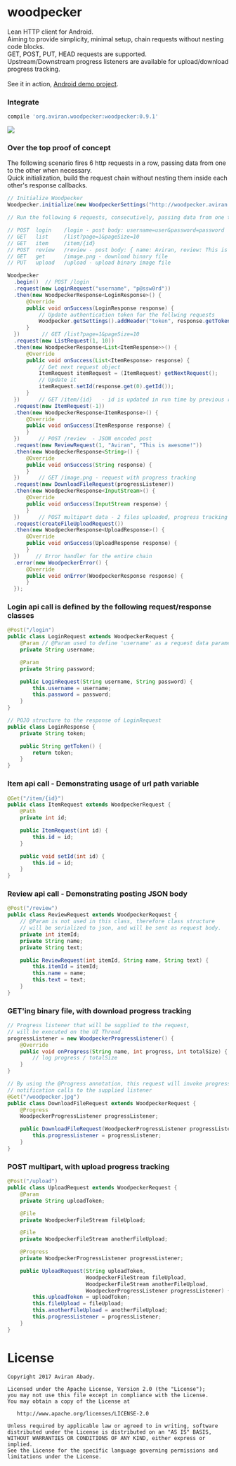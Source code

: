# woodpecker

Lean HTTP client for Android.<br/>
Aiming to provide simplicity, minimal setup, chain requests without nesting code blocks.<br/>
GET, POST, PUT, HEAD requests are supported.<br/>
Upstream/Downstream progress listeners are available for upload/download progress tracking.<br/>
<br/>
See it in action, <a href="https://github.com/AviranAbady/woodpecker-demo">Android demo project</a>.

### Integrate
```gradle
compile 'org.aviran.woodpecker:woodpecker:0.9.1'
```

<img src="http://i.imgur.com/35jFhoU.gif"/>


### Over the top proof of concept
The following scenario fires 6 http requests in a row, passing data from one to the other when
 necessary.<br/>
 Quick initialization, build the request chain without nesting them inside each other's
 response callbacks.<br/>
```java
// Initialize Woodpecker
Woodpecker.initialize(new WoodpeckerSettings("http://woodpecker.aviran.org"));

// Run the following 6 requests, consecutively, passing data from one to the other.

// POST  login    /login - post body: username=user&password=password
// GET   list     /list?page=1&pageSize=10
// GET   item     /item/{id}
// POST  review   /review - post body: { name: Aviran, review: This is awesome }
// GET   get      /image.png - download binary file
// PUT   upload   /upload - upload binary image file

Woodpecker
  .begin()  // POST /login
  .request(new LoginRequest("username", "p@ssw0rd"))
  .then(new WoodpeckerResponse<LoginResponse>() {
      @Override
      public void onSuccess(LoginResponse response) {
          // Update authentication token for the follwing requests
          Woodpecker.getSettings().addHeader("token", response.getToken());
      }
  })       // GET /list?page=1&pageSize=10
  .request(new ListRequest(1, 10))
  .then(new WoodpeckerResponse<List<ItemResponse>>() {
      @Override
      public void onSuccess(List<ItemResponse> response) {
          // Get next request object
          ItemRequest itemRequest = (ItemRequest) getNextRequest();
          // Update it
          itemRequest.setId(response.get(0).getId());
      }
  })      // GET /item/{id}   - id is updated in run time by previous request
  .request(new ItemRequest(-1))
  .then(new WoodpeckerResponse<ItemResponse>() {
      @Override
      public void onSuccess(ItemResponse response) {
      }
  })      // POST /review  - JSON encoded post
  .request(new ReviewRequest(1, "Aviran", "This is awesome!"))
  .then(new WoodpeckerResponse<String>() {
      @Override
      public void onSuccess(String response) {
      }
  })      // GET /image.png - request with progress tracking
  .request(new DownloadFileRequest(progressListener))
  .then(new WoodpeckerResponse<InputStream>() {
      @Override
      public void onSuccess(InputStream response) {
      }
  })      // POST multipart data - 2 files uploaded, progress tracking
  .request(createFileUploadRequest())
  .then(new WoodpeckerResponse<UploadResponse>() {
      @Override
      public void onSuccess(UploadResponse response) {
      }
  })     // Error handler for the entire chain
  .error(new WoodpeckerError() {
      @Override
      public void onError(WoodpeckerResponse response) {
      }
  });
```

### Login api call is defined by the following request/response classes
```java
@Post("/login")
public class LoginRequest extends WoodpeckerRequest {
    @Param // @Param used to define 'username' as a request data parameter
    private String username;

    @Param
    private String password;

    public LoginRequest(String username, String password) {
        this.username = username;
        this.password = password;
    }
}

// POJO structure to the response of LoginRequest
public class LoginResponse {
    private String token;

    public String getToken() {
        return token;
    }
}
```

### Item api call - Demonstrating usage of url path variable
```java
@Get("/item/{id}")
public class ItemRequest extends WoodpeckerRequest {
    @Path
    private int id;

    public ItemRequest(int id) {
        this.id = id;
    }

    public void setId(int id) {
        this.id = id;
    }
}
```

### Review api call - Demonstrating posting JSON body
```java
@Post("/review")
public class ReviewRequest extends WoodpeckerRequest {
    // @Param is not used in this class, therefore class structure
    // will be serialized to json, and will be sent as request body.
    private int itemId;
    private String name;
    private String text;

    public ReviewRequest(int itemId, String name, String text) {
        this.itemId = itemId;
        this.name = name;
        this.text = text;
    }
}
```

### GET'ing binary file, with download progress tracking
```java
// Progress listener that will be supplied to the request,
// will be executed on the UI Thread.
progressListener = new WoodpeckerProgressListener() {
    @Override
    public void onProgress(String name, int progress, int totalSize) {
        // log progress / totalSize
    }
}

// By using the @Progress annotation, this request will invoke progress
// notification calls to the supplied listener
@Get("/woodpecker.jpg")
public class DownloadFileRequest extends WoodpeckerRequest {
    @Progress
    WoodpeckerProgressListener progressListener;

    public DownloadFileRequest(WoodpeckerProgressListener progressListener) {
        this.progressListener = progressListener;
    }
}
```

### POST multipart, with upload progress tracking
```java
@Post("/upload")
public class UploadRequest extends WoodpeckerRequest {
    @Param
    private String uploadToken;

    @File
    private WoodpeckerFileStream fileUpload;

    @File
    private WoodpeckerFileStream anotherFileUpload;

    @Progress
    private WoodpeckerProgressListener progressListener;

    public UploadRequest(String uploadToken,
                         WoodpeckerFileStream fileUpload,
                         WoodpeckerFileStream anotherFileUpload,
                         WoodpeckerProgressListener progressListener) {
        this.uploadToken = uploadToken;
        this.fileUpload = fileUpload;
        this.anotherFileUpload = anotherFileUpload;
        this.progressListener = progressListener;
    }
}
```

License
=======

    Copyright 2017 Aviran Abady.

    Licensed under the Apache License, Version 2.0 (the "License");
    you may not use this file except in compliance with the License.
    You may obtain a copy of the License at

       http://www.apache.org/licenses/LICENSE-2.0

    Unless required by applicable law or agreed to in writing, software
    distributed under the License is distributed on an "AS IS" BASIS,
    WITHOUT WARRANTIES OR CONDITIONS OF ANY KIND, either express or implied.
    See the License for the specific language governing permissions and
    limitations under the License.